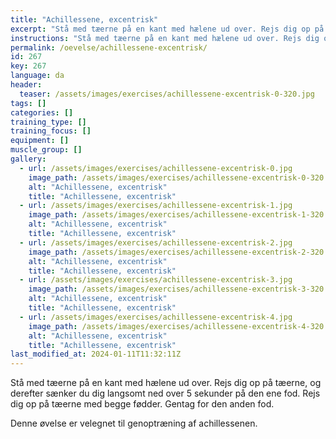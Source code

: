 ```yaml
---
title: "Achillessene, excentrisk"
excerpt: "Stå med tæerne på en kant med hælene ud over. Rejs dig op på tæerne, og derefter sænker du dig ned på den ene fod. Rejs dig op på tæerne med begge fødder. Gentag for den anden fod."
instructions: "Stå med tæerne på en kant med hælene ud over. Rejs dig op på tæerne, og derefter sænker du dig langsomt ned over 5 sekunder på den ene fod. Rejs dig op på tæerne med begge fødder. Gentag for den anden fod."
permalink: /oevelse/achillessene-excentrisk/
id: 267
key: 267
language: da
header:
  teaser: /assets/images/exercises/achillessene-excentrisk-0-320.jpg
tags: []
categories: []
training_type: [] 
training_focus: []
equipment: []
muscle_group: []
gallery:
  - url: /assets/images/exercises/achillessene-excentrisk-0.jpg
    image_path: /assets/images/exercises/achillessene-excentrisk-0-320.jpg
    alt: "Achillessene, excentrisk"
    title: "Achillessene, excentrisk"
  - url: /assets/images/exercises/achillessene-excentrisk-1.jpg
    image_path: /assets/images/exercises/achillessene-excentrisk-1-320.jpg
    alt: "Achillessene, excentrisk"
    title: "Achillessene, excentrisk"
  - url: /assets/images/exercises/achillessene-excentrisk-2.jpg
    image_path: /assets/images/exercises/achillessene-excentrisk-2-320.jpg
    alt: "Achillessene, excentrisk"
    title: "Achillessene, excentrisk"
  - url: /assets/images/exercises/achillessene-excentrisk-3.jpg
    image_path: /assets/images/exercises/achillessene-excentrisk-3-320.jpg
    alt: "Achillessene, excentrisk"
    title: "Achillessene, excentrisk"
  - url: /assets/images/exercises/achillessene-excentrisk-4.jpg
    image_path: /assets/images/exercises/achillessene-excentrisk-4-320.jpg
    alt: "Achillessene, excentrisk"
    title: "Achillessene, excentrisk"
last_modified_at: 2024-01-11T11:32:11Z
---
```


Stå med tæerne på en kant med hælene ud over. Rejs dig op på tæerne, og derefter sænker du dig langsomt ned over 5 sekunder på den ene fod. Rejs dig op på tæerne med begge fødder. Gentag for den anden fod.

Denne øvelse er velegnet til genoptræning af achillessenen.
